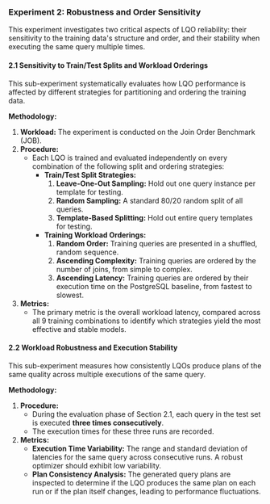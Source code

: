 ### **Experiment 2: Robustness and Order Sensitivity**

This experiment investigates two critical aspects of LQO reliability: their sensitivity to the training data's structure and order, and their stability when executing the same query multiple times.

#### **2.1 Sensitivity to Train/Test Splits and Workload Orderings**

This sub-experiment systematically evaluates how LQO performance is affected by different strategies for partitioning and ordering the training data.

**Methodology:**
1.  **Workload:** The experiment is conducted on the Join Order Benchmark (JOB).
2.  **Procedure:**
    *   Each LQO is trained and evaluated independently on every combination of the following split and ordering strategies:
        *   **Train/Test Split Strategies:**
            1.  **Leave-One-Out Sampling:** Hold out one query instance per template for testing.
            2.  **Random Sampling:** A standard 80/20 random split of all queries.
            3.  **Template-Based Splitting:** Hold out entire query templates for testing.
        *   **Training Workload Orderings:**
            1.  **Random Order:** Training queries are presented in a shuffled, random sequence.
            2.  **Ascending Complexity:** Training queries are ordered by the number of joins, from simple to complex.
            3.  **Ascending Latency:** Training queries are ordered by their execution time on the PostgreSQL baseline, from fastest to slowest.
3.  **Metrics:**
    *   The primary metric is the overall workload latency, compared across all 9 training combinations to identify which strategies yield the most effective and stable models.

#### **2.2 Workload Robustness and Execution Stability**

This sub-experiment measures how consistently LQOs produce plans of the same quality across multiple executions of the same query.

**Methodology:**
1.  **Procedure:**
    *   During the evaluation phase of Section 2.1, each query in the test set is executed **three times consecutively**.
    *   The execution times for these three runs are recorded.
2.  **Metrics:**
    *   **Execution Time Variability:** The range and standard deviation of latencies for the same query across consecutive runs. A robust optimizer should exhibit low variability.
    *   **Plan Consistency Analysis:** The generated query plans are inspected to determine if the LQO produces the same plan on each run or if the plan itself changes, leading to performance fluctuations.